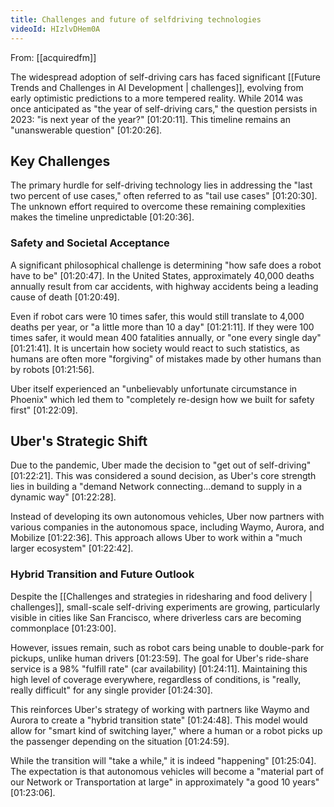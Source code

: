 ```yaml
---
title: Challenges and future of selfdriving technologies
videoId: HIzlvDHem0A
---
```


From: [[acquiredfm]] <br/> 

The widespread adoption of self-driving cars has faced significant [[Future Trends and Challenges in AI Development | challenges]], evolving from early optimistic predictions to a more tempered reality. While 2014 was once anticipated as "the year of self-driving cars," the question persists in 2023: "is next year of the year?" <a class="yt-timestamp" data-t="01:20:11">[01:20:11]</a>. This timeline remains an "unanswerable question" <a class="yt-timestamp" data-t="01:20:26">[01:20:26]</a>.

## Key Challenges

The primary hurdle for self-driving technology lies in addressing the "last two percent of use cases," often referred to as "tail use cases" <a class="yt-timestamp" data-t="01:20:30">[01:20:30]</a>. The unknown effort required to overcome these remaining complexities makes the timeline unpredictable <a class="yt-timestamp" data-t="01:20:36">[01:20:36]</a>.

### Safety and Societal Acceptance
A significant philosophical challenge is determining "how safe does a robot have to be" <a class="yt-timestamp" data-t="01:20:47">[01:20:47]</a>. In the United States, approximately 40,000 deaths annually result from car accidents, with highway accidents being a leading cause of death <a class="yt-timestamp" data-t="01:20:49">[01:20:49]</a>.

Even if robot cars were 10 times safer, this would still translate to 4,000 deaths per year, or "a little more than 10 a day" <a class="yt-timestamp" data-t="01:21:11">[01:21:11]</a>. If they were 100 times safer, it would mean 400 fatalities annually, or "one every single day" <a class="yt-timestamp" data-t="01:21:41">[01:21:41]</a>. It is uncertain how society would react to such statistics, as humans are often more "forgiving" of mistakes made by other humans than by robots <a class="yt-timestamp" data-t="01:21:56">[01:21:56]</a>.

Uber itself experienced an "unbelievably unfortunate circumstance in Phoenix" which led them to "completely re-design how we built for safety first" <a class="yt-timestamp" data-t="01:22:09">[01:22:09]</a>.

## Uber's Strategic Shift

Due to the pandemic, Uber made the decision to "get out of self-driving" <a class="yt-timestamp" data-t="01:22:21">[01:22:21]</a>. This was considered a sound decision, as Uber's core strength lies in building a "demand Network connecting...demand to supply in a dynamic way" <a class="yt-timestamp" data-t="01:22:28">[01:22:28]</a>.

Instead of developing its own autonomous vehicles, Uber now partners with various companies in the autonomous space, including Waymo, Aurora, and Mobilize <a class="yt-timestamp" data-t="01:22:36">[01:22:36]</a>. This approach allows Uber to work within a "much larger ecosystem" <a class="yt-timestamp" data-t="01:22:42">[01:22:42]</a>.

### Hybrid Transition and Future Outlook
Despite the [[Challenges and strategies in ridesharing and food delivery | challenges]], small-scale self-driving experiments are growing, particularly visible in cities like San Francisco, where driverless cars are becoming commonplace <a class="yt-timestamp" data-t="01:23:00">[01:23:00]</a>.

However, issues remain, such as robot cars being unable to double-park for pickups, unlike human drivers <a class="yt-timestamp" data-t="01:23:59">[01:23:59]</a>. The goal for Uber's ride-share service is a 98% "fulfill rate" (car availability) <a class="yt-timestamp" data-t="01:24:11">[01:24:11]</a>. Maintaining this high level of coverage everywhere, regardless of conditions, is "really, really difficult" for any single provider <a class="yt-timestamp" data-t="01:24:30">[01:24:30]</a>.

This reinforces Uber's strategy of working with partners like Waymo and Aurora to create a "hybrid transition state" <a class="yt-timestamp" data-t="01:24:48">[01:24:48]</a>. This model would allow for "smart kind of switching layer," where a human or a robot picks up the passenger depending on the situation <a class="yt-timestamp" data-t="01:24:59">[01:24:59]</a>.

While the transition will "take a while," it is indeed "happening" <a class="yt-timestamp" data-t="01:25:04">[01:25:04]</a>. The expectation is that autonomous vehicles will become a "material part of our Network or Transportation at large" in approximately "a good 10 years" <a class="yt-timestamp" data-t="01:23:06">[01:23:06]</a>.